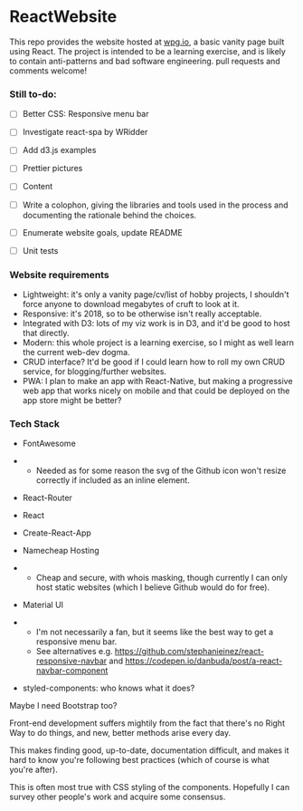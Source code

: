 # ReactWebsite

This repo provides the website hosted at [wpg.io](wpg.io), a basic vanity page built using React. The project is intended to be a learning exercise, and is likely to contain anti-patterns and bad software engineering. pull requests and comments welcome!



### Still to-do:

- [ ]  Better CSS: Responsive menu bar
- [ ]  Investigate react-spa by WRidder
- [ ]  Add d3.js examples
- [ ]  Prettier pictures
- [ ] Content 
- [ ]  Write a colophon, giving the libraries and tools used in the process and documenting the rationale behind the choices.
- [ ]  Enumerate website goals, update README
- [ ] Unit tests


### Website requirements

- Lightweight: it's only a vanity page/cv/list of hobby projects, I shouldn't force anyone to download megabytes of cruft to look at it.
- Responsive: it's 2018, so to be otherwise isn't really acceptable.
- Integrated with D3: lots of my viz work is in D3, and it'd be good to host that directly.
- Modern: this whole project is a learning exercise, so I might as well learn the current web-dev dogma.
- CRUD interface? It'd be good if I could learn how to roll my own CRUD service, for blogging/further websites.
- PWA: I plan to make an app with React-Native, but making a progressive web app that works nicely on mobile and that could be deployed on the app store might be better?

### Tech Stack

- FontAwesome

- - Needed as for some reason the svg of the Github icon won't resize correctly if included as an inline element.

-  React-Router

-  React

-  Create-React-App

- Namecheap Hosting

- - Cheap and secure, with whois masking, though currently I can only host static websites (which I believe Github would do for free).

-  Material UI 

- - I'm not necessarily a fan, but it seems like the best way to get a responsive menu bar.
  - See alternatives e.g. https://github.com/stephanieinez/react-responsive-navbar and  https://codepen.io/danbuda/post/a-react-navbar-component 

- styled-components: who knows what it does?

 Maybe I need Bootstrap too?

 Front-end development suffers mightily from the fact that there's no Right Way to do things, and new, better methods arise every day.

This makes finding good, up-to-date, documentation difficult, and makes it hard to know you're following best practices (which of course is what you're after).

This is often most true with CSS styling of the components. Hopefully I can survey other people's work and acquire some consensus.